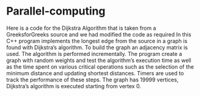 # Parallel-computing
Here is a code for the Dijkstra Algorithm that is taken from a GreeksforGreeks source and we had modified the code as required 
In this C++ program implements the longest edge from the source in a graph is found with Dijkstra’s algorithm. To build the graph an adjacency matrix is used. The algorithm is performed incrementally. The program create a graph with random weights and test the algorithm’s execution time as well as the time spent on various critical operations such as the selection of the minimum distance and updating shortest distances. Timers are used to track the performance of these steps. The graph has 19999 vertices, Dijkstra’s algorithm is executed starting from vertex 0.
